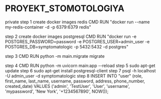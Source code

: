 # PROYEKT_STOMOTOLOGIYA
private
step 1 create docker images redis CMD RUN "docker run --name my-redis-container -d -p 6379:6379 redis"

step 2 create docker images postgresql CMD RUN "docker run -e POSTGRES_PASSWORD=password -e POSTGRES_USER=admin_user -e POSTGRES_DB=symptomatologic -p 5432:5432 -d postgres"

step 3 CMD RUN python -m main.migrate migrate 

step 4 CMD RUN python -m uvicorn main:app --reload
step 5 sudo apt-get update
step 6 sudo apt-get install postgresql-client
step 7 psql -h localhost -U admin_user -d symptomatologic
step 8 INSERT INTO "user" (role, first_name, last_name, username, password, address, phone_number, created_date)
VALUES ('admin', 'TestUser', 'User', 'username', 'mypassword', 'New York', '+1234567890', NOW());